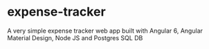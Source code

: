 # expense-tracker
A very simple expense tracker web app built with Angular 6, Angular Material Design, Node JS and Postgres SQL DB
